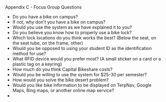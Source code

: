 Appendix C - Focus Group Questions

* Do you have a bike on campus?
* If not, why don't you have a bike on campus?
* Would you use the system as we have explained it to you?
* Do you believe you know how to properly use a bike lock?
* Which lock locations do you think works the best? (Below the seat, on the seat tube, on the frame, other)
* Would you be opposed to using your student ID as the identification method for use?
* What RFID device would you prefer most? (A small sticker on a card or a plastic tag on a keyring)
* How much do you think Capital Bikeshare costs?
* Would you be willing to use the system for $25-30 per semester?
* How would you solve the bike desert problem?
* Would you like bike information to be displayed on TerpNav, Google Maps, Bing maps, or another online map service?
*